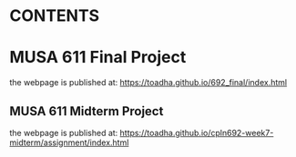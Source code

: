 # CONTENTS
# MUSA 611 Final Project
the webpage is published at:
https://toadha.github.io/692_final/index.html

## MUSA 611 Midterm Project
the webpage is published at:
https://toadha.github.io/cpln692-week7-midterm/assignment/index.html
